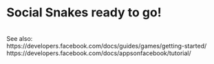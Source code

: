 Social Snakes ready to go!
==========================
<br>
See also:<br>
https://developers.facebook.com/docs/guides/games/getting-started/<br>
https://developers.facebook.com/docs/appsonfacebook/tutorial/<br>